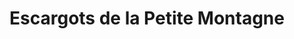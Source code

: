 ---
title: "Escargots de la Petite Montagne"
url: /montagna-le-templier/escargots-de-la-petite-montagne/
shop: ferme
---